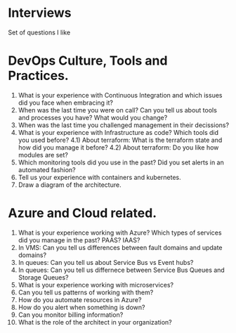 # Interviews

Set of questions I like

# DevOps Culture, Tools and Practices.
1. What is your experience with Continuous Integration and which issues did you face when embracing it?
2. When was the last time you were on call? Can you tell us about tools and processes you have? What would you change?
3. When was the last time you challenged management in their decissions?
4. What is your experience with Infrastructure as code? Which tools did you used before?
4.1) About terraform: What is the terraform state and how did you manage it before?
4.2) About terraform: Do you like how modules are set?
5. Which monitoring tools did you use in the past? Did you set alerts in an automated fashion?
6. Tell us your experience with containers and kubernetes.
7. Draw a diagram of the architecture.

# Azure and Cloud related.
1. What is your experience working with Azure? Which types of services did you manage in the past? PAAS? IAAS?
2. In VMS: Can you tell us differences between fault domains and update domains?
3. In queues: Can you tell us about Service Bus vs Event hubs?
4. In queues: Can you tell us differnece between Service Bus Queues and Storage Queues?
5. What is your experience working with microservices?
6. Can you tell us patterns of working with them?
7. How do you automate resources in Azure?
8. How do you alert when something is down?
9. Can you monitor billing information?
10. What is the role of the architect in your organization? 
